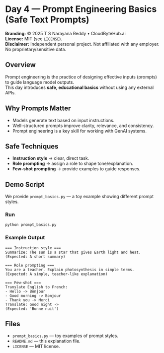 # Day 4 — Prompt Engineering Basics (Safe Text Prompts)

**Branding:** © 2025 T S Narayana Reddy • CloudByteHub.ai  
**License:** MIT (see `LICENSE`).  
**Disclaimer:** Independent personal project. Not affiliated with any employer. No proprietary/sensitive data.

## Overview
Prompt engineering is the practice of designing effective inputs (prompts) to guide language model outputs.  
This day introduces **safe, educational basics** without using any external APIs.

## Why Prompts Matter
- Models generate text based on input instructions.  
- Well-structured prompts improve clarity, relevance, and consistency.  
- Prompt engineering is a key skill for working with GenAI systems.

## Safe Techniques
- **Instruction style** → clear, direct task.  
- **Role prompting** → assign a role to shape tone/explanation.  
- **Few-shot prompting** → provide examples to guide responses.

## Demo Script
We provide `prompt_basics.py` — a toy example showing different prompt styles.

### Run
```bash
python prompt_basics.py
```

### Example Output
```
=== Instruction style ===
Summarize: The sun is a star that gives Earth light and heat.
(Expected: A short summary)

=== Role prompting ===
You are a teacher. Explain photosynthesis in simple terms.
(Expected: A simple, teacher-like explanation)

=== Few-shot ===
Translate English to French:
- Hello -> Bonjour
- Good morning -> Bonjour
- Thank you -> Merci
Translate: Good night ->
(Expected: 'Bonne nuit')
```

## Files
- `prompt_basics.py` — toy examples of prompt styles.  
- `README.md` — this explanation file.  
- `LICENSE` — MIT license.  

